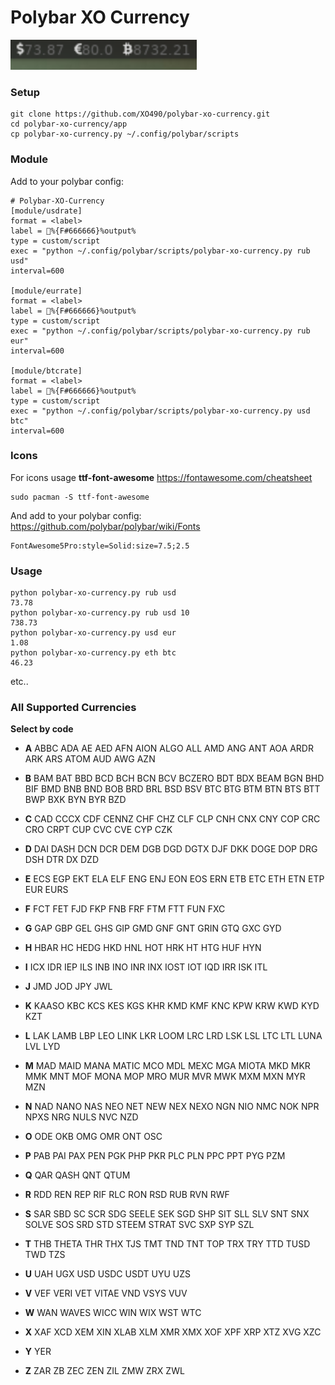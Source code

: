 # Polybar XO Currency

<img src="img/pxoc-00.png" alt="pxoc-00" style="zoom:200%;" />



### Setup

```
git clone https://github.com/XO490/polybar-xo-currency.git
cd polybar-xo-currency/app
cp polybar-xo-currency.py ~/.config/polybar/scripts
```



### Module

Add to your polybar config:

```
# Polybar-XO-Currency
[module/usdrate]
format = <label>
label = %{F#666666}%output%
type = custom/script
exec = "python ~/.config/polybar/scripts/polybar-xo-currency.py rub usd"
interval=600

[module/eurrate]
format = <label>
label = %{F#666666}%output%
type = custom/script
exec = "python ~/.config/polybar/scripts/polybar-xo-currency.py rub eur"
interval=600

[module/btcrate]
format = <label>
label = %{F#666666}%output%
type = custom/script
exec = "python ~/.config/polybar/scripts/polybar-xo-currency.py usd btc"
interval=600
```



### Icons

For icons usage **ttf-font-awesome**
https://fontawesome.com/cheatsheet

```
sudo pacman -S ttf-font-awesome
```

And add to your polybar config:
https://github.com/polybar/polybar/wiki/Fonts

```
FontAwesome5Pro:style=Solid:size=7.5;2.5
```



### Usage

```
python polybar-xo-currency.py rub usd
73.78
python polybar-xo-currency.py rub usd 10
738.73
python polybar-xo-currency.py usd eur
1.08
python polybar-xo-currency.py eth btc
46.23
```

etc..



### All Supported Currencies

**Select by code**

- **A**
  ABBC ADA AE AED AFN AION ALGO ALL AMD ANG ANT AOA ARDR ARK ARS ATOM AUD AWG AZN

- **B**
  BAM BAT BBD BCD BCH BCN BCV BCZERO BDT BDX BEAM BGN BHD BIF BMD BNB BND BOB BRD BRL BSD BSV BTC BTG BTM BTN BTS BTT BWP BXK BYN BYR BZD

- **C**
  CAD CCCX CDF CENNZ CHF CHZ CLF CLP CNH CNX CNY COP CRC CRO CRPT CUP CVC CVE CYP CZK
- **D**
  DAI DASH DCN DCR DEM DGB DGD DGTX DJF DKK DOGE DOP DRG DSH DTR DX DZD

- **E**
  ECS EGP EKT ELA ELF ENG ENJ EON EOS ERN ETB ETC ETH ETN ETP EUR EURS
- **F**
  FCT FET FJD FKP FNB FRF FTM FTT FUN FXC

- **G**
  GAP GBP GEL GHS GIP GMD GNF GNT GRIN GTQ GXC GYD
- **H**
  HBAR HC HEDG HKD HNL HOT HRK HT HTG HUF HYN
- **I**
  ICX IDR IEP ILS INB INO INR INX IOST IOT IQD IRR ISK ITL
- **J**
  JMD JOD JPY JWL
- **K**
  KAASO KBC KCS KES KGS KHR KMD KMF KNC KPW KRW KWD KYD KZT
- **L**
  LAK LAMB LBP LEO LINK LKR LOOM LRC LRD LSK LSL LTC LTL LUNA LVL LYD
- **M**
  MAD MAID MANA MATIC MCO MDL MEXC MGA MIOTA MKD MKR MMK MNT MOF MONA MOP MRO MUR MVR MWK MXM MXN MYR MZN

- **N**
  NAD NANO NAS NEO NET NEW NEX NEXO NGN NIO NMC NOK NPR NPXS NRG NULS NVC NZD
- **O**
  ODE OKB OMG OMR ONT OSC
- **P**
  PAB PAI PAX PEN PGK PHP PKR PLC PLN PPC PPT PYG PZM
- **Q**
  QAR QASH QNT QTUM
- **R**
  RDD REN REP RIF RLC RON RSD RUB RVN RWF
- **S**
  SAR SBD SC SCR SDG SEELE SEK SGD SHP SIT SLL SLV SNT SNX SOLVE SOS SRD STD STEEM STRAT SVC SXP SYP SZL
- **T**
  THB THETA THR THX TJS TMT TND TNT TOP TRX TRY TTD TUSD TWD TZS
- **U**
  UAH UGX USD USDC USDT UYU UZS
- **V**
  VEF VERI VET VITAE VND VSYS VUV
- **W**
  WAN WAVES WICC WIN WIX WST WTC
- **X**
  XAF XCD XEM XIN XLAB XLM XMR XMX XOF XPF XRP XTZ XVG XZC
- **Y**
  YER
- **Z**
  ZAR ZB ZEC ZEN ZIL ZMW ZRX ZWL 